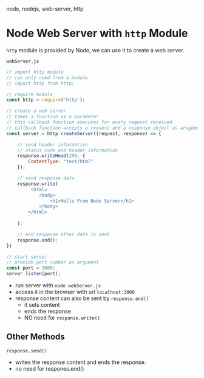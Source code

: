 node, nodejs, web-server, http

# Node Web Server with `http` Module

`http` module is provided by Node, we can use it to create a web server.

`webServer.js`
```js
// import http module
// can only used from a module
// import http from http;

// require module
const http = require('http');

// create a web server
// takes a function as a parameter
// this callback function executes for every request received
// callback function accepts a request and a response object as arugemnts.
const server = http.createServer((request, response) => {

    // send header information
    // status code and header information
    response.writeHead(200, { 
        ContentType: "text/html"
    });

    // send response data
    response.write(
        `<html>
            <body>
                <h1>Hello From Node Server</h1>
            </body>
        </html>
        `
    );

    // end response after data is sent
    response.end();
})

// start server
// provide port number as argument
const port = 3000;
server.listen(port);
```
- run server with `node webServer.js`
- access it in the browser with url `localhost:3000`
- response content can also be sent by `response.end()`
    - it sets content
    - ends the response
    - NO need for `response.write()`
    
## Other Methods

`response.send()` 
- writes the response content and ends the response.
- no need for respones.end()
